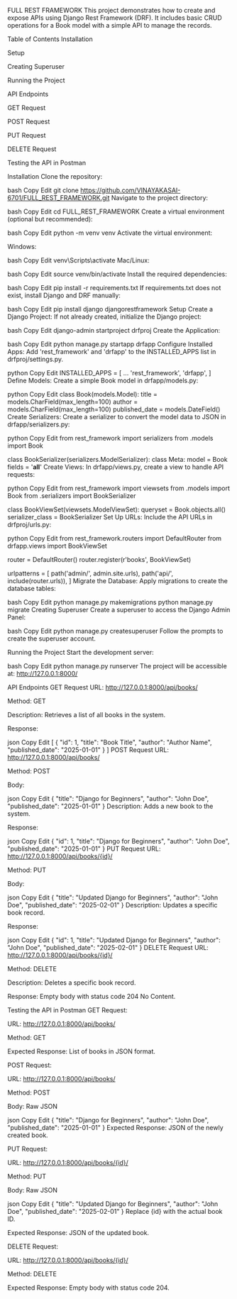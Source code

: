 FULL REST FRAMEWORK
This project demonstrates how to create and expose APIs using Django Rest Framework (DRF). It includes basic CRUD operations for a Book model with a simple API to manage the records.

Table of Contents
Installation

Setup

Creating Superuser

Running the Project

API Endpoints

GET Request

POST Request

PUT Request

DELETE Request

Testing the API in Postman

Installation
Clone the repository:

bash
Copy
Edit
git clone https://github.com/VINAYAKASAI-6701/FULL_REST_FRAMEWORK.git
Navigate to the project directory:

bash
Copy
Edit
cd FULL_REST_FRAMEWORK
Create a virtual environment (optional but recommended):

bash
Copy
Edit
python -m venv venv
Activate the virtual environment:

Windows:

bash
Copy
Edit
venv\Scripts\activate
Mac/Linux:

bash
Copy
Edit
source venv/bin/activate
Install the required dependencies:

bash
Copy
Edit
pip install -r requirements.txt
If requirements.txt does not exist, install Django and DRF manually:

bash
Copy
Edit
pip install django djangorestframework
Setup
Create a Django Project: If not already created, initialize the Django project:

bash
Copy
Edit
django-admin startproject drfproj
Create the Application:

bash
Copy
Edit
python manage.py startapp drfapp
Configure Installed Apps: Add 'rest_framework' and 'drfapp' to the INSTALLED_APPS list in drfproj/settings.py.

python
Copy
Edit
INSTALLED_APPS = [
    ...
    'rest_framework',
    'drfapp',
]
Define Models: Create a simple Book model in drfapp/models.py:

python
Copy
Edit
class Book(models.Model):
    title = models.CharField(max_length=100)
    author = models.CharField(max_length=100)
    published_date = models.DateField()
Create Serializers: Create a serializer to convert the model data to JSON in drfapp/serializers.py:

python
Copy
Edit
from rest_framework import serializers
from .models import Book

class BookSerializer(serializers.ModelSerializer):
    class Meta:
        model = Book
        fields = '__all__'
Create Views: In drfapp/views.py, create a view to handle API requests:

python
Copy
Edit
from rest_framework import viewsets
from .models import Book
from .serializers import BookSerializer

class BookViewSet(viewsets.ModelViewSet):
    queryset = Book.objects.all()
    serializer_class = BookSerializer
Set Up URLs: Include the API URLs in drfproj/urls.py:

python
Copy
Edit
from rest_framework.routers import DefaultRouter
from drfapp.views import BookViewSet

router = DefaultRouter()
router.register(r'books', BookViewSet)

urlpatterns = [
    path('admin/', admin.site.urls),
    path('api/', include(router.urls)),
]
Migrate the Database: Apply migrations to create the database tables:

bash
Copy
Edit
python manage.py makemigrations
python manage.py migrate
Creating Superuser
Create a superuser to access the Django Admin Panel:

bash
Copy
Edit
python manage.py createsuperuser
Follow the prompts to create the superuser account.

Running the Project
Start the development server:

bash
Copy
Edit
python manage.py runserver
The project will be accessible at:
http://127.0.0.1:8000/

API Endpoints
GET Request
URL: http://127.0.0.1:8000/api/books/

Method: GET

Description: Retrieves a list of all books in the system.

Response:

json
Copy
Edit
[
  {
    "id": 1,
    "title": "Book Title",
    "author": "Author Name",
    "published_date": "2025-01-01"
  }
]
POST Request
URL: http://127.0.0.1:8000/api/books/

Method: POST

Body:

json
Copy
Edit
{
  "title": "Django for Beginners",
  "author": "John Doe",
  "published_date": "2025-01-01"
}
Description: Adds a new book to the system.

Response:

json
Copy
Edit
{
  "id": 1,
  "title": "Django for Beginners",
  "author": "John Doe",
  "published_date": "2025-01-01"
}
PUT Request
URL: http://127.0.0.1:8000/api/books/{id}/

Method: PUT

Body:

json
Copy
Edit
{
  "title": "Updated Django for Beginners",
  "author": "John Doe",
  "published_date": "2025-02-01"
}
Description: Updates a specific book record.

Response:

json
Copy
Edit
{
  "id": 1,
  "title": "Updated Django for Beginners",
  "author": "John Doe",
  "published_date": "2025-02-01"
}
DELETE Request
URL: http://127.0.0.1:8000/api/books/{id}/

Method: DELETE

Description: Deletes a specific book record.

Response: Empty body with status code 204 No Content.

Testing the API in Postman
GET Request:

URL: http://127.0.0.1:8000/api/books/

Method: GET

Expected Response: List of books in JSON format.

POST Request:

URL: http://127.0.0.1:8000/api/books/

Method: POST

Body: Raw JSON

json
Copy
Edit
{
  "title": "Django for Beginners",
  "author": "John Doe",
  "published_date": "2025-01-01"
}
Expected Response: JSON of the newly created book.

PUT Request:

URL: http://127.0.0.1:8000/api/books/{id}/

Method: PUT

Body: Raw JSON

json
Copy
Edit
{
  "title": "Updated Django for Beginners",
  "author": "John Doe",
  "published_date": "2025-02-01"
}
Replace {id} with the actual book ID.

Expected Response: JSON of the updated book.

DELETE Request:

URL: http://127.0.0.1:8000/api/books/{id}/

Method: DELETE

Expected Response: Empty body with status code 204.

